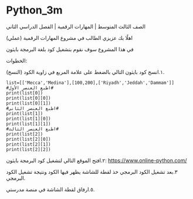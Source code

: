 # Python_3m

الصف الثالث المتوسط | المهارات الرقمية | الفصل الدراسي الثاني

اهلًا بك عزيزي الطالب في مشروع المهارات الرقمية (عملي)

في هذا المشروع سوف نقوم بتشغيل كود بلغة البرمجة بايثون

الخطوات:

١.انسخ كود بايثون التالي بالضغط على علامة المربع في زاوية الكود (النسخ).

```
list=[['Mecca','Medina'],[100,200],['Riyadh','Jeddah','Dammam']]
#اطبع العنصر الأول#
print(list[0])
print(list[0][0])
print(list[0][1])
#اطبع العنصر الثاني#
print(list[1])
print(list[1][0])
print(list[1][1])
#اطبع العنصر الثالث#
print(list[2])
print(list[2][0])
print(list[2][1])
print(list[2][2])
```

٢.افتح الموقع التالي لتشغيل كود البرمجة بايثون:
https://www.online-python.com/

٣.بعد تشغيل الكود البرمجي خذ لقطة للشاشة يظهر فيها الكود ونتيجة تشغيل الكود البرمجي.

٥.ارفاق لقطة الشاشة في منصة مدرستي.
